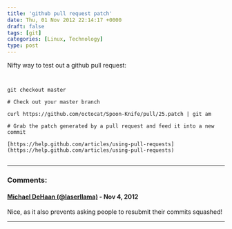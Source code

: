 ```yaml
---
title: 'github pull request patch'
date: Thu, 01 Nov 2012 22:14:17 +0000
draft: false
tags: [git]
categories: [Linux, Technology]
type: post
---
```


Nifty way to test out a github pull request:

```


git checkout master

# Check out your master branch

curl https://github.com/octocat/Spoon-Knife/pull/25.patch | git am

# Grab the patch generated by a pull request and feed it into a new commit

[https://help.github.com/articles/using-pull-requests](https://help.github.com/articles/using-pull-requests)


```
---
### Comments:
#### [Michael DeHaan (@laserllama)](http://twitter.com/laserllama "laserllama@twitter.example.com") - <time datetime="2012-11-01 18:34:17">Nov 4, 2012</time>

Nice, as it also prevents asking people to resubmit their commits squashed!
<hr />

